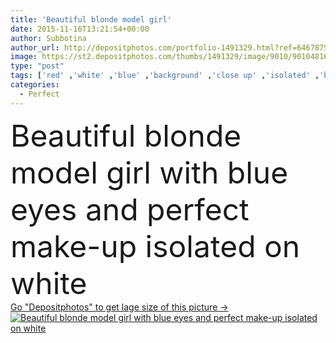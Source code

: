 ```yaml
---
title: 'Beautiful blonde model girl'
date: 2015-11-16T13:21:54+00:00
author: Subbotina
author_url: http://depositphotos.com/portfolio-1491329.html?ref=64678756
image: https://st2.depositphotos.com/thumbs/1491329/image/9010/90104816/api_thumb_450.jpg?forcejpeg=true
type: "post"
tags: ['red' ,'white' ,'blue' ,'background' ,'close up' ,'isolated' ,'beautiful' ,'holiday' ,'closeup' ,'studio' ,'girl' ,'female' ,'young' ,'beauty' ,'model' ,'nature' ,'fresh' ,'portrait' ,'caucasian' ,'hair' ,'close' ,'healthy' ,'head' ,'blond' ,'youth' ,'face' ,'eyes' ,'fashion' ,'skin' ,'clear' ,'woman' ,'with' ,'make' ,'make up' ,'makeup' ,'skincare' ,'spa' ,'foundation' ,'blonde' ,'lady' ,'sexy' ,'perfect' ,'attractive' ,'eyebrows' ,'blush' ,'lips' ,'lipstick' ,'Applying' ,'blue eyes' ]
categories: 
  - Perfect
---
```

<div aling="center">
            <font size="60"> Beautiful blonde model girl with blue eyes and perfect make-up isolated on white</font>   
</div>
<div>
    <a href='https://depositphotos.com/90104816/stock-photo-beautiful-blonde-model-girl.html?ref=64678756' target=_blank > Go "Depositphotos" to get lage size of this picture ->
        <img href='https://depositphotos.com/90104816/stock-photo-beautiful-blonde-model-girl.html?ref=64678756' src='https://st2.depositphotos.com/1491329/9010/i/950/depositphotos_90104816-stock-photo-beautiful-blonde-model-girl.jpg?forcejpeg=true' alt='Beautiful blonde model girl with blue eyes and perfect make-up isolated on white' >
    </a>
</div>
